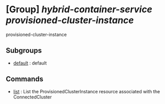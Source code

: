 # [Group] _hybrid-container-service provisioned-cluster-instance_

provisioned-cluster-instance

## Subgroups

- [default](/Commands/hybrid-container-service/provisioned-cluster-instance/default/readme.md)
: default

## Commands

- [list](/Commands/hybrid-container-service/provisioned-cluster-instance/_list.md)
: List the ProvisionedClusterInstance resource associated with the ConnectedCluster
